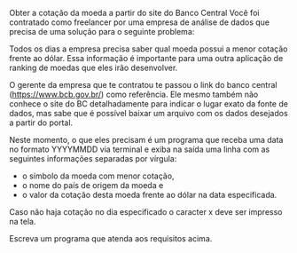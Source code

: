 Obter a cotação da moeda a partir do site do Banco Central
Você foi contratado como freelancer por uma empresa de análise de dados que precisa de uma solução para o seguinte problema:

Todos os dias a empresa precisa saber qual moeda possui a menor cotação frente ao dólar. Essa informação é importante para uma outra aplicação de ranking de moedas que eles irão desenvolver.

O gerente da empresa que te contratou te passou o link do banco central (https://www.bcb.gov.br/) como referência. Ele mesmo também não conhece o site do BC detalhadamente para indicar o lugar exato da fonte de dados, mas sabe que é possível baixar um arquivo com os dados desejados a partir do portal.

Neste momento, o que eles precisam é um programa que receba uma data no formato YYYYMMDD via terminal e exiba na saída uma linha com as seguintes informações separadas por vírgula:

- o símbolo da moeda com menor cotação,
- o nome do país de origem da moeda e
- o valor da cotação desta moeda frente ao dólar na data especificada.

Caso não haja cotação no dia especificado o caracter x deve ser impresso na tela.

Escreva um programa que atenda aos requisitos acima.